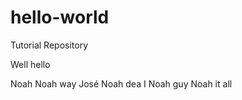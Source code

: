 # hello-world
Tutorial Repository

Well hello

Noah 
Noah way José 
Noah dea 
I Noah guy 
Noah it all 
